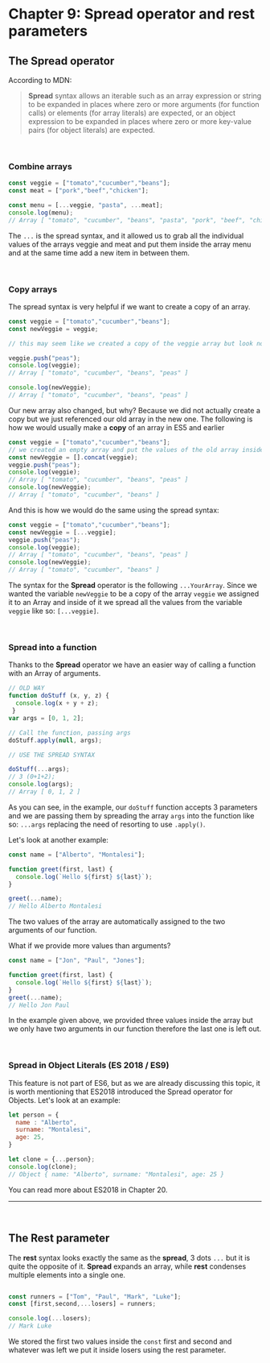 # Chapter 9: Spread operator and rest parameters

## The Spread operator

According to MDN:
> **Spread** syntax allows an iterable such as an array expression or string to be expanded in places where zero or more arguments (for function calls) or elements (for array literals) are expected, or an object expression to be expanded in places where zero or more key-value pairs (for object literals) are expected.

&nbsp;

### Combine arrays

```javascript
const veggie = ["tomato","cucumber","beans"];
const meat = ["pork","beef","chicken"];

const menu = [...veggie, "pasta", ...meat];
console.log(menu);
// Array [ "tomato", "cucumber", "beans", "pasta", "pork", "beef", "chicken" ]
```

The `...` is the spread syntax, and it allowed us to grab all the individual values of the arrays veggie and meat and put them inside the array menu and at the same time add a new item in between them.

&nbsp;

### Copy arrays

The spread syntax is very helpful if we want to create a copy of an array.

```javascript
const veggie = ["tomato","cucumber","beans"];
const newVeggie = veggie;

// this may seem like we created a copy of the veggie array but look now

veggie.push("peas");
console.log(veggie);
// Array [ "tomato", "cucumber", "beans", "peas" ]

console.log(newVeggie);
// Array [ "tomato", "cucumber", "beans", "peas" ]
```

Our new array also changed, but why? Because we did not actually create a copy but we just referenced our old array in the new one.
The following is how we would usually make a **copy** of an array in ES5 and earlier

```javascript
const veggie = ["tomato","cucumber","beans"];
// we created an empty array and put the values of the old array inside of it
const newVeggie = [].concat(veggie);
veggie.push("peas");
console.log(veggie);
// Array [ "tomato", "cucumber", "beans", "peas" ]
console.log(newVeggie);
// Array [ "tomato", "cucumber", "beans" ]
```

And this is how we would do the same using the spread syntax:

```javascript
const veggie = ["tomato","cucumber","beans"];
const newVeggie = [...veggie];
veggie.push("peas");
console.log(veggie);
// Array [ "tomato", "cucumber", "beans", "peas" ]
console.log(newVeggie);
// Array [ "tomato", "cucumber", "beans" ]
```

The syntax for the **Spread** operator is the following `...YourArray`. Since we wanted the variable `newVeggie` to be a copy of the array `veggie` we assigned it to an Array and inside of it we spread all the values from the variable `veggie` like so:
`[...veggie]`.

&nbsp;

### Spread into a function

Thanks to the **Spread** operator we have an easier way of calling a function with an Array of arguments.

```javascript
// OLD WAY
function doStuff (x, y, z) {
  console.log(x + y + z);
 }
var args = [0, 1, 2];

// Call the function, passing args
doStuff.apply(null, args);

// USE THE SPREAD SYNTAX

doStuff(...args);
// 3 (0+1+2);
console.log(args);
// Array [ 0, 1, 2 ]
```

As you can see, in the example, our `doStuff` function accepts 3 parameters and we are passing them by spreading the array `args` into the function like so: `...args` replacing the need of resorting to use `.apply()`.

Let's look at another example:

```javascript
const name = ["Alberto", "Montalesi"];

function greet(first, last) {
  console.log(`Hello ${first} ${last}`);
}

greet(...name);
// Hello Alberto Montalesi
```

The two values of the array are automatically assigned to the two arguments of our function.

What if we provide more values than arguments?

```javascript
const name = ["Jon", "Paul", "Jones"];

function greet(first, last) {
  console.log(`Hello ${first} ${last}`);
}
greet(...name);
// Hello Jon Paul
```

In the example given above, we provided three values inside the array but we only have two arguments in our function therefore the last one is left out.

&nbsp;

### Spread in Object Literals (ES 2018 / ES9)

This feature is not part of ES6, but as we are already discussing this topic, it is worth mentioning that ES2018 introduced the Spread operator for Objects.
Let's look at an example:

```javascript
let person = {
  name : "Alberto",
  surname: "Montalesi",
  age: 25,
}

let clone = {...person};
console.log(clone);
// Object { name: "Alberto", surname: "Montalesi", age: 25 }
```

You can read more about ES2018 in Chapter 20.

---
&nbsp;

## The Rest parameter

The **rest** syntax looks exactly the same as the **spread**, 3 dots `...` but it is quite the opposite of it. **Spread** expands an array, while **rest** condenses multiple elements into a single one.

```javascript

const runners = ["Tom", "Paul", "Mark", "Luke"];
const [first,second,...losers] = runners;

console.log(...losers);
// Mark Luke
```

We stored the first two values inside the `const` first and second and whatever was left we put it inside losers using the rest parameter.